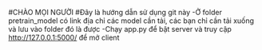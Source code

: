#CHÀO MỌI NGƯỜI
#Đây là hướng dẫn sử dụng git này
-Ở folder pretrain_model có link địa chỉ các model cần tải, các bạn chỉ cần tải xuống và lưu vào folder đó là được
-Chạy app.py để bật server và truy cập http://127.0.0.1:5000/ để mở client